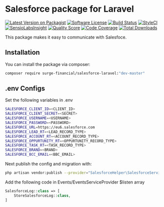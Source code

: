 # Salesforce package for Laravel

[![Latest Version on Packagist](https://img.shields.io/packagist/v/laravel-notification-channels/webpush.svg?style=flat-square)](https://packagist.org/packages/laravel-notification-channels/webpush)
[![Software License](https://img.shields.io/badge/license-MIT-brightgreen.svg?style=flat-square)](LICENSE.md)
[![Build Status](https://img.shields.io/travis/laravel-notification-channels/webpush/master.svg?style=flat-square)](https://travis-ci.org/laravel-notification-channels/webpush)
[![StyleCI](https://styleci.io/repos/65542206/shield)](https://styleci.io/repos/65542206)
[![SensioLabsInsight](https://img.shields.io/sensiolabs/i/6ac8b6d5-c215-4ba5-9a47-d1b312ec196d.svg?style=flat-square)](https://insight.sensiolabs.com/projects/6ac8b6d5-c215-4ba5-9a47-d1b312ec196d)
[![Quality Score](https://img.shields.io/scrutinizer/g/laravel-notification-channels/webpush.svg?style=flat-square)](https://scrutinizer-ci.com/g/laravel-notification-channels/webpush)
[![Code Coverage](https://img.shields.io/scrutinizer/coverage/g/laravel-notification-channels/webpush/master.svg?style=flat-square)](https://scrutinizer-ci.com/g/laravel-notification-channels/webpush/?branch=master)
[![Total Downloads](https://img.shields.io/packagist/dt/laravel-notification-channels/webpush.svg?style=flat-square)](https://packagist.org/packages/laravel-notification-channels/webpush)

This package makes it easy to communicate with Salesfoce.

## Installation

You can install the package via composer:

``` bash
composer require surge-financial/salesforce-laravel:"dev-master"
```

## .env Configs

Set the following variables in .env
``` bash
SALESFORCE_CLIENT_ID=<CLIENT_ID>
SALESFORCE_CLIENT_SECRET=<SECRET>
SALESFORCE_USERNAME=<USERNAME>
SALESFORCE_PASSWORD=<PASSWORD>
SALESFORCE_URL=https://eu6.salesforce.com
SALESFORCE_LEAD_RT=<LEAD_RECORD_TYPE>
SALESFORCE_ACCOUNT_RT=<ACCOUNT_RECORD_TYPE>
SALESFORCE_OPPURTUNITY_RT=<OPPURTUNITY_RECORD_TYPE>
SALESFORCE_TASK_RT=<TASK_RECORD_TYPE>
SALESFORCE_BRAND=<BRAND>
SALESFORCE_BCC_EMAIL=<BBC_EMAIL>
```

Next publish the config and migration with:

``` bash
php artisan vendor:publish --provider="SalesforceHelper\SalesforceServiceProvider"
```

Add the following code in Events/EventsServiceProvider $listen array
``` php
SalesforceLog::class => [
    StoreSalesforceLog::class,
]
```


